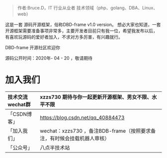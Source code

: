 

<!-- markdownlint-disable -->

> 作者:Bruce.D，IT 行业从业者 技术领域（php、golang、DBA、Linux、web）

<!-- more -->

这是一套 源码开源框架，俗称DBD-frame v1.0 version。
想必大家也知道，一套开源框架需要准备事项非常多，主要开发者目前只有我一位，希望我发布以后，
有喜欢玩源码的爱好者加入，不求对方多厉害，有兴趣就行。

DBD-frame 开源社区欢迎你

源码公开时间：2020年- 04 - 20 ，敬请期待

加入我们
===========================

| 技术交流wechat群 | xzzs730  期待与你一起更新开源框架、男女不限、水平不限|
| :------------- | :----------- |
| 「CSDN博客」| https://blog.csdn.net/qq_40884473 |
| 「加入我们」| wechat：xzzs730 ，备注BDB-frame（按照要求备注，有时候会挂载机器人审核） |
| 「公众号」 | 八点半技术站 |
